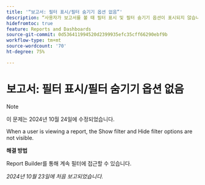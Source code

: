 ```yaml
---
title: '“보고서: 필터 표시/필터 숨기기 옵션 없음”'
description: “사용자가 보고서를 볼 때 필터 표시 및 필터 숨기기 옵션이 표시되지 않습니다.”
hidefromtoc: true
feature: Reports and Dashboards
source-git-commit: 0d536411994520d2399935efc35cff66290ebf9b
workflow-type: tm+mt
source-wordcount: '70'
ht-degree: 75%

---
```



# 보고서: 필터 표시/필터 숨기기 옵션 없음

>[!NOTE]
>
>이 문제는 2024년 10월 24일에 수정되었습니다.

When a user is viewing a report, the Show filter and Hide filter options are not visible.

**해결 방법**

Report Builder를 통해 계속 필터에 접근할 수 있습니다.

_2024년 10월 23일에 처음 보고되었습니다._
